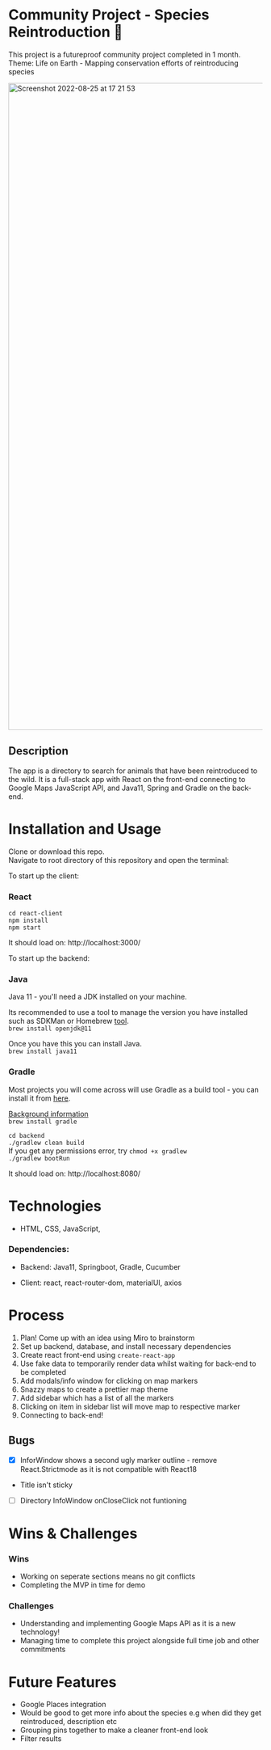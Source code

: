 # Community Project - Species Reintroduction 🐒

This project is a futureproof community project completed in 1 month.    
Theme: Life on Earth - Mapping conservation efforts of reintroducing species    

<img width="1280" alt="Screenshot 2022-08-25 at 17 21 53" src="https://user-images.githubusercontent.com/58271566/186718237-649c014a-ad9e-4c95-bb52-4624d419c733.png">

## Description
The app is a directory to search for animals that have been reintroduced to the wild. It is a full-stack app with React on the front-end connecting to Google Maps JavaScript API, and Java11, Spring and Gradle on the back-end. 

# Installation and Usage
Clone or download this repo.    
Navigate to root directory of this repository and open the terminal:   


To start up the client:   

### React 
`cd react-client`   
`npm install`     
`npm start`   

It should load on: http://localhost:3000/

To start up the backend:

### Java
Java 11 - you'll need a JDK installed on your machine.

Its recommended to use a tool to manage the version you have installed such as SDKMan or Homebrew [tool](https://sdkman.io/).       
`brew install openjdk@11`   

Once you have this you can install Java.    
`brew install java11`      

### Gradle
Most projects you will come across will use Gradle as a build tool - you can install it from [here](https://docs.gradle.org/current/userguide/installation.html).    

[Background information](https://azureford.sharepoint.com/sites/SDE/SitePages/Gradle/Gradle_Overview.aspx)     
`brew install gradle`    

`cd backend`    
`./gradlew clean build`    
If you get any permissions error, try `chmod +x gradlew`      
`./gradlew bootRun`    

It should load on: http://localhost:8080/

# Technologies
- HTML, CSS, JavaScript,

### Dependencies: 
   - Backend: Java11, Springboot, Gradle, Cucumber
   
   - Client: react, react-router-dom, materialUI, axios  

# Process 
1. Plan! Come up with an idea using Miro to brainstorm
2. Set up backend, database, and install necessary dependencies 
3. Create react front-end using `create-react-app` 
4. Use fake data to temporarily render data whilst waiting for back-end to be completed
5. Add modals/info window for clicking on map markers
6. Snazzy maps to create a prettier map theme
7. Add sidebar which has a list of all the markers
8. Clicking on item in sidebar list will move map to respective marker
9. Connecting to back-end!

## Bugs
- [x] InforWindow shows a second ugly marker outline - remove React.Strictmode as it is not compatible with React18
- Title isn't sticky
- [ ] Directory InfoWindow onCloseClick not funtioning

# Wins & Challenges

### Wins
- Working on seperate sections means no git conflicts
- Completing the MVP in time for demo

### Challenges  
- Understanding and implementing Google Maps API as it is a new technology! 
- Managing time to complete this project alongside full time job and other commitments 

# Future Features
- Google Places integration
- Would be good to get more info about the species e.g when did they get reintroduced, description etc
- Grouping pins together to make a cleaner front-end look
- Filter results 
